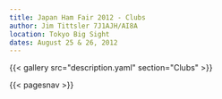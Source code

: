 ```yaml
---
title: Japan Ham Fair 2012 - Clubs
author: Jim Tittsler 7J1AJH/AI8A
location: Tokyo Big Sight
dates: August 25 & 26, 2012
---
```


{{< gallery src="description.yaml" section="Clubs" >}}

{{< pagesnav >}}

